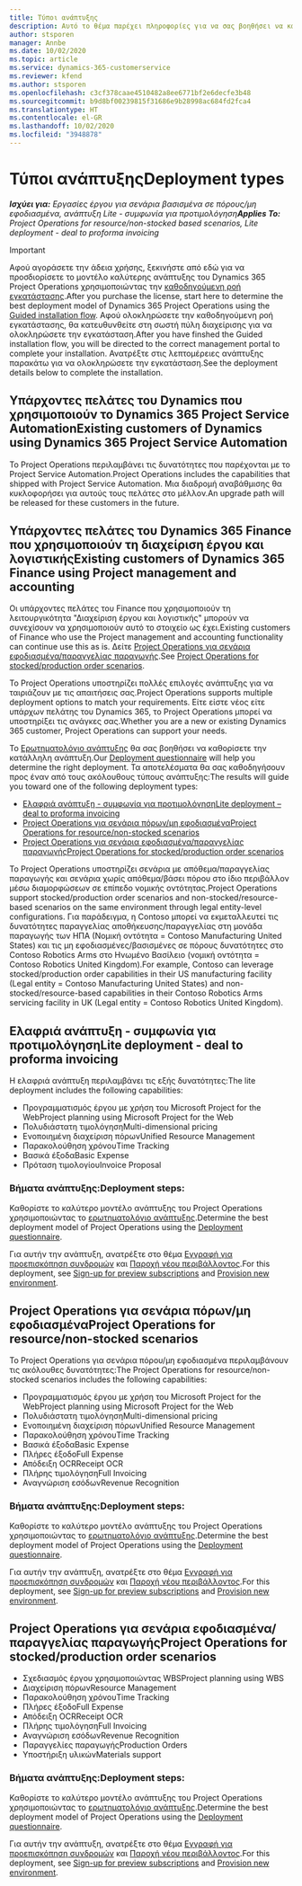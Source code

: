 ```yaml
---
title: Τύποι ανάπτυξης
description: Αυτό το θέμα παρέχει πληροφορίες για να σας βοηθήσει να καθορίσετε τον σωστό τύπο ανάπτυξης του Project Operations για την εταιρεία σας.
author: stsporen
manager: Annbe
ms.date: 10/02/2020
ms.topic: article
ms.service: dynamics-365-customerservice
ms.reviewer: kfend
ms.author: stsporen
ms.openlocfilehash: c3cf378caae4510482a8ee6771bf2e6decfe3b48
ms.sourcegitcommit: b9d8bf00239815f31686e9b28998ac684fd2fca4
ms.translationtype: HT
ms.contentlocale: el-GR
ms.lasthandoff: 10/02/2020
ms.locfileid: "3948878"
---
```

# <a name="deployment-types"></a><span data-ttu-id="70dbd-103">Τύποι ανάπτυξης</span><span class="sxs-lookup"><span data-stu-id="70dbd-103">Deployment types</span></span>

<span data-ttu-id="70dbd-104">_**Ισχύει για:** Εργασίες έργου για σενάρια βασισμένα σε πόρους/μη εφοδιασμένα, ανάπτυξη Lite - συμφωνία για προτιμολόγηση_</span><span class="sxs-lookup"><span data-stu-id="70dbd-104">_**Applies To:** Project Operations for resource/non-stocked based scenarios, Lite deployment - deal to proforma invoicing_</span></span>

> [!IMPORTANT]
> <span data-ttu-id="70dbd-105">Αφού αγοράσετε την άδεια χρήσης, ξεκινήστε από εδώ για να προσδιορίσετε το μοντέλο καλύτερης ανάπτυξης του Dynamics 365 Project Operations χρησιμοποιώντας την [καθοδηγούμενη ροή εγκατάστασης](https://aka.ms/provisionprojectoperations).</span><span class="sxs-lookup"><span data-stu-id="70dbd-105">After you purchase the license, start here to determine the best deployment model of Dynamics 365 Project Operations using the [Guided installation flow](https://aka.ms/provisionprojectoperations).</span></span>
> <span data-ttu-id="70dbd-106">Αφού ολοκληρώσετε την καθοδηγούμενη ροή εγκατάστασης, θα κατευθυνθείτε στη σωστή πύλη διαχείρισης για να ολοκληρώσετε την εγκατάσταση.</span><span class="sxs-lookup"><span data-stu-id="70dbd-106">After you have finshed the Guided installation flow, you will be directed to the correct management portal to complete your installation.</span></span> <span data-ttu-id="70dbd-107">Ανατρέξτε στις λεπτομέρειες ανάπτυξης παρακάτω για να ολοκληρώσετε την εγκατάσταση.</span><span class="sxs-lookup"><span data-stu-id="70dbd-107">See the deployment details below to complete the installation.</span></span>


## <a name="existing-customers-of-dynamics-using-dynamics-365-project-service-automation"></a><span data-ttu-id="70dbd-108">Υπάρχοντες πελάτες του Dynamics που χρησιμοποιούν το Dynamics 365 Project Service Automation</span><span class="sxs-lookup"><span data-stu-id="70dbd-108">Existing customers of Dynamics using Dynamics 365 Project Service Automation</span></span>
<span data-ttu-id="70dbd-109">Το Project Operations περιλαμβάνει τις δυνατότητες που παρέχονται με το Project Service Automation.</span><span class="sxs-lookup"><span data-stu-id="70dbd-109">Project Operations includes the capabilities that shipped with Project Service Automation.</span></span> <span data-ttu-id="70dbd-110">Μια διαδρομή αναβάθμισης θα κυκλοφορήσει για αυτούς τους πελάτες στο μέλλον.</span><span class="sxs-lookup"><span data-stu-id="70dbd-110">An upgrade path will be released for these customers in the future.</span></span>

## <a name="existing-customers-of-dynamics-365-finance-using-project-management-and-accounting"></a><span data-ttu-id="70dbd-111">Υπάρχοντες πελάτες του Dynamics 365 Finance που χρησιμοποιούν τη διαχείριση έργου και λογιστικής</span><span class="sxs-lookup"><span data-stu-id="70dbd-111">Existing customers of Dynamics 365 Finance using Project management and accounting</span></span> 

<span data-ttu-id="70dbd-112">Οι υπάρχοντες πελάτες του Finance που χρησιμοποιούν τη λειτουργικότητα "Διαχείριση έργου και λογιστικής" μπορούν να συνεχίσουν να χρησιμοποιούν αυτό το στοιχείο ως έχει.</span><span class="sxs-lookup"><span data-stu-id="70dbd-112">Existing customers of Finance who use the Project management and accounting functionality can continue use this as is.</span></span> <span data-ttu-id="70dbd-113">Δείτε [Project Operations για σενάρια εφοδιασμένα/παραγγελίας παραγωγής](#pma).</span><span class="sxs-lookup"><span data-stu-id="70dbd-113">See [Project Operations for stocked/production order scenarios](#pma).</span></span>

<span data-ttu-id="70dbd-114">Το Project Operations υποστηρίζει πολλές επιλογές ανάπτυξης για να ταιριάζουν με τις απαιτήσεις σας.</span><span class="sxs-lookup"><span data-stu-id="70dbd-114">Project Operations supports multiple deployment options to match your requirements.</span></span> <span data-ttu-id="70dbd-115">Είτε είστε νέος είτε υπάρχων πελάτης του Dynamics 365, το Project Operations μπορεί να υποστηρίξει τις ανάγκες σας.</span><span class="sxs-lookup"><span data-stu-id="70dbd-115">Whether you are a new or existing Dynamics 365 customer, Project Operations can support your needs.</span></span>

<span data-ttu-id="70dbd-116">Το [Ερωτηματολόγιο ανάπτυξης](https://aka.ms/provisionprojectoperations) θα σας βοηθήσει να καθορίσετε την κατάλληλη ανάπτυξη.</span><span class="sxs-lookup"><span data-stu-id="70dbd-116">Our [Deployment questionnaire](https://aka.ms/provisionprojectoperations) will help you determine the right deployment.</span></span> <span data-ttu-id="70dbd-117">Τα αποτελέσματα θα σας καθοδηγήσουν προς έναν από τους ακόλουθους τύπους ανάπτυξης:</span><span class="sxs-lookup"><span data-stu-id="70dbd-117">The results will guide you toward one of the following deployment types:</span></span>

- [<span data-ttu-id="70dbd-118">Ελαφριά ανάπτυξη - συμφωνία για προτιμολόγηση</span><span class="sxs-lookup"><span data-stu-id="70dbd-118">Lite deployment – deal to proforma invoicing</span></span>](#lite)
- [<span data-ttu-id="70dbd-119">Project Operations για σενάρια πόρων/μη εφοδιασμένα</span><span class="sxs-lookup"><span data-stu-id="70dbd-119">Project Operations for resource/non-stocked scenarios</span></span>](#integrated)
- [<span data-ttu-id="70dbd-120">Project Operations για σενάρια εφοδιασμένα/παραγγελίας παραγωγής</span><span class="sxs-lookup"><span data-stu-id="70dbd-120">Project Operations for stocked/production order scenarios</span></span>](#pma)

<span data-ttu-id="70dbd-121">Το Project Operations υποστηρίζει σενάρια με απόθεμα/παραγγελίας παραγωγής και σενάρια χωρίς απόθεμα/βάσει πόρου στο ίδιο περιβάλλον μέσω διαμορφώσεων σε επίπεδο νομικής οντότητας.</span><span class="sxs-lookup"><span data-stu-id="70dbd-121">Project Operations support stocked/production order scenarios and non-stocked/resource-based scenarios on the same environment through legal entity-level configurations.</span></span> <span data-ttu-id="70dbd-122">Για παράδειγμα, η Contoso μπορεί να εκμεταλλευτεί τις δυνατότητες παραγγελίας αποθήκευσης/παραγγελίας στη μονάδα παραγωγής των ΗΠΑ (Νομική οντότητα = Contoso Manufacturing United States) και τις μη εφοδιασμένες/βασισμένες σε πόρους δυνατότητες στο Contoso Robotics Arms στο Ηνωμένο Βασίλειο (νομική οντότητα = Contoso Robotics United Kingdom).</span><span class="sxs-lookup"><span data-stu-id="70dbd-122">For example, Contoso can leverage stocked/production order capabilities in their US manufacturing facility (Legal entity = Contoso Manufacturing United States) and non-stocked/resource-based capabilities in their Contoso Robotics Arms servicing facility in UK (Legal entity = Contoso Robotics United Kingdom).</span></span>

## <a name="a-namelitelite-deployment---deal-to-proforma-invoicing"></a><span data-ttu-id="70dbd-123"><a name="lite"><a/>Ελαφριά ανάπτυξη - συμφωνία για προτιμολόγηση</span><span class="sxs-lookup"><span data-stu-id="70dbd-123"><a name="lite"><a/>Lite deployment - deal to proforma invoicing</span></span>
<span data-ttu-id="70dbd-124">Η ελαφριά ανάπτυξη περιλαμβάνει τις εξής δυνατότητες:</span><span class="sxs-lookup"><span data-stu-id="70dbd-124">The lite deployment includes the following capabilities:</span></span>

- <span data-ttu-id="70dbd-125">Προγραμματισμός έργου με χρήση του Microsoft Project for the Web</span><span class="sxs-lookup"><span data-stu-id="70dbd-125">Project planning using Microsoft Project for the Web</span></span>
- <span data-ttu-id="70dbd-126">Πολυδιάστατη τιμολόγηση</span><span class="sxs-lookup"><span data-stu-id="70dbd-126">Multi-dimensional pricing</span></span>
- <span data-ttu-id="70dbd-127">Ενοποιημένη διαχείριση πόρων</span><span class="sxs-lookup"><span data-stu-id="70dbd-127">Unified Resource Management</span></span>
- <span data-ttu-id="70dbd-128">Παρακολούθηση χρόνου</span><span class="sxs-lookup"><span data-stu-id="70dbd-128">Time Tracking</span></span>
- <span data-ttu-id="70dbd-129">Βασικά έξοδα</span><span class="sxs-lookup"><span data-stu-id="70dbd-129">Basic Expense</span></span>
- <span data-ttu-id="70dbd-130">Πρόταση τιμολογίου</span><span class="sxs-lookup"><span data-stu-id="70dbd-130">Invoice Proposal</span></span>

### <a name="deployment-steps"></a><span data-ttu-id="70dbd-131">Βήματα ανάπτυξης:</span><span class="sxs-lookup"><span data-stu-id="70dbd-131">Deployment steps:</span></span>
<span data-ttu-id="70dbd-132">Καθορίστε το καλύτερο μοντέλο ανάπτυξης του Project Operations χρησιμοποιώντας το [ερωτηματολόγιο ανάπτυξης](https://aka.ms/provisionprojectoperations).</span><span class="sxs-lookup"><span data-stu-id="70dbd-132">Determine the best deployment model of Project Operations using the [Deployment questionnaire](https://aka.ms/provisionprojectoperations).</span></span>

<span data-ttu-id="70dbd-133">Για αυτήν την ανάπτυξη, ανατρέξτε στο θέμα [Εγγραφή για προεπισκόπηση συνδρομών](lite-preview-subscription-sign-up.md) και [Παροχή νέου περιβάλλοντος](lite-deployment.md).</span><span class="sxs-lookup"><span data-stu-id="70dbd-133">For this deployment, see [Sign-up for preview subscriptions](lite-preview-subscription-sign-up.md) and [Provision new environment](lite-deployment.md).</span></span> 


## <a name="a-nameintegratedproject-operations-for-resourcenon-stocked-scenarios"></a><span data-ttu-id="70dbd-134"><a name="integrated"><a/>Project Operations για σενάρια πόρων/μη εφοδιασμένα</span><span class="sxs-lookup"><span data-stu-id="70dbd-134"><a name="integrated"><a/>Project Operations for resource/non-stocked scenarios</span></span>
<span data-ttu-id="70dbd-135">Το Project Operations για σενάρια πόρου/μη εφοδιασμένα περιλαμβάνουν τις ακόλουθες δυνατότητες:</span><span class="sxs-lookup"><span data-stu-id="70dbd-135">The Project Operations for resource/non-stocked scenarios includes the following capabilities:</span></span>
  
- <span data-ttu-id="70dbd-136">Προγραμματισμός έργου με χρήση του Microsoft Project for the Web</span><span class="sxs-lookup"><span data-stu-id="70dbd-136">Project planning using Microsoft Project for the Web</span></span>
- <span data-ttu-id="70dbd-137">Πολυδιάστατη τιμολόγηση</span><span class="sxs-lookup"><span data-stu-id="70dbd-137">Multi-dimensional pricing</span></span>
- <span data-ttu-id="70dbd-138">Ενοποιημένη διαχείριση πόρων</span><span class="sxs-lookup"><span data-stu-id="70dbd-138">Unified Resource Management</span></span>
- <span data-ttu-id="70dbd-139">Παρακολούθηση χρόνου</span><span class="sxs-lookup"><span data-stu-id="70dbd-139">Time Tracking</span></span>
- <span data-ttu-id="70dbd-140">Βασικά έξοδα</span><span class="sxs-lookup"><span data-stu-id="70dbd-140">Basic Expense</span></span>
- <span data-ttu-id="70dbd-141">Πλήρες έξοδο</span><span class="sxs-lookup"><span data-stu-id="70dbd-141">Full Expense</span></span>
- <span data-ttu-id="70dbd-142">Απόδειξη OCR</span><span class="sxs-lookup"><span data-stu-id="70dbd-142">Receipt OCR</span></span>
- <span data-ttu-id="70dbd-143">Πλήρης τιμολόγηση</span><span class="sxs-lookup"><span data-stu-id="70dbd-143">Full Invoicing</span></span>
- <span data-ttu-id="70dbd-144">Αναγνώριση εσόδων</span><span class="sxs-lookup"><span data-stu-id="70dbd-144">Revenue Recognition</span></span>

### <a name="deployment-steps"></a><span data-ttu-id="70dbd-145">Βήματα ανάπτυξης:</span><span class="sxs-lookup"><span data-stu-id="70dbd-145">Deployment steps:</span></span>
<span data-ttu-id="70dbd-146">Καθορίστε το καλύτερο μοντέλο ανάπτυξης του Project Operations χρησιμοποιώντας το [ερωτηματολόγιο ανάπτυξης](https://aka.ms/provisionprojectoperations).</span><span class="sxs-lookup"><span data-stu-id="70dbd-146">Determine the best deployment model of Project Operations using the [Deployment questionnaire](https://aka.ms/provisionprojectoperations).</span></span>

<span data-ttu-id="70dbd-147">Για αυτήν την ανάπτυξη, ανατρέξτε στο θέμα [Εγγραφή για προεπισκόπηση συνδρομών](resource-sign-up-preview-subscription.md) και [Παροχή νέου περιβάλλοντος](resource-provision-new-environment.md).</span><span class="sxs-lookup"><span data-stu-id="70dbd-147">For this deployment, see [Sign-up for preview subscriptions](resource-sign-up-preview-subscription.md) and [Provision new environment](resource-provision-new-environment.md).</span></span> 


## <a name="project-operations-for-stockedproduction-order-scenarios"></a><a name="pma"></a><span data-ttu-id="70dbd-148">Project Operations για σενάρια εφοδιασμένα/παραγγελίας παραγωγής</span><span class="sxs-lookup"><span data-stu-id="70dbd-148">Project Operations for stocked/production order scenarios</span></span>

- <span data-ttu-id="70dbd-149">Σχεδιασμός έργου χρησιμοποιώντας WBS</span><span class="sxs-lookup"><span data-stu-id="70dbd-149">Project planning using WBS</span></span>
- <span data-ttu-id="70dbd-150">Διαχείριση πόρων</span><span class="sxs-lookup"><span data-stu-id="70dbd-150">Resource Management</span></span>
- <span data-ttu-id="70dbd-151">Παρακολούθηση χρόνου</span><span class="sxs-lookup"><span data-stu-id="70dbd-151">Time Tracking</span></span>
- <span data-ttu-id="70dbd-152">Πλήρες έξοδο</span><span class="sxs-lookup"><span data-stu-id="70dbd-152">Full Expense</span></span>
- <span data-ttu-id="70dbd-153">Απόδειξη OCR</span><span class="sxs-lookup"><span data-stu-id="70dbd-153">Receipt OCR</span></span>
- <span data-ttu-id="70dbd-154">Πλήρης τιμολόγηση</span><span class="sxs-lookup"><span data-stu-id="70dbd-154">Full Invoicing</span></span>
- <span data-ttu-id="70dbd-155">Αναγνώριση εσόδων</span><span class="sxs-lookup"><span data-stu-id="70dbd-155">Revenue Recognition</span></span>
- <span data-ttu-id="70dbd-156">Παραγγελίες παραγωγής</span><span class="sxs-lookup"><span data-stu-id="70dbd-156">Production Orders</span></span>
- <span data-ttu-id="70dbd-157">Υποστήριξη υλικών</span><span class="sxs-lookup"><span data-stu-id="70dbd-157">Materials support</span></span>

### <a name="deployment-steps"></a><span data-ttu-id="70dbd-158">Βήματα ανάπτυξης:</span><span class="sxs-lookup"><span data-stu-id="70dbd-158">Deployment steps:</span></span>
<span data-ttu-id="70dbd-159">Καθορίστε το καλύτερο μοντέλο ανάπτυξης του Project Operations χρησιμοποιώντας το [ερωτηματολόγιο ανάπτυξης](https://aka.ms/provisionprojectoperations).</span><span class="sxs-lookup"><span data-stu-id="70dbd-159">Determine the best deployment model of Project Operations using the [Deployment questionnaire](https://aka.ms/provisionprojectoperations).</span></span>

<span data-ttu-id="70dbd-160">Για αυτήν την ανάπτυξη, ανατρέξτε στο θέμα [Εγγραφή για προεπισκόπηση συνδρομών](https://docs.microsoft.com/dynamics365/fin-ops-core/dev-itpro/dev-tools/sign-up-preview-subscription?toc=/dynamics365/finance/toc.json) και [Παροχή νέου περιβάλλοντος](https://docs.microsoft.com/dynamics365/fin-ops-core/dev-itpro/deployment/deploy-demo-environment?toc=/dynamics365/finance/toc.json).</span><span class="sxs-lookup"><span data-stu-id="70dbd-160">For this deployment, see [Sign-up for preview subscriptions](https://docs.microsoft.com/dynamics365/fin-ops-core/dev-itpro/dev-tools/sign-up-preview-subscription?toc=/dynamics365/finance/toc.json) and [Provision new environment](https://docs.microsoft.com/dynamics365/fin-ops-core/dev-itpro/deployment/deploy-demo-environment?toc=/dynamics365/finance/toc.json).</span></span> 




